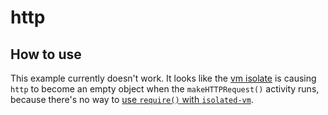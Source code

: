 # http

## How to use

This example currently doesn't work. It looks like the [vm isolate](https://www.npmjs.com/package/isolated-vm) is causing `http` to become an empty object when the `makeHTTPRequest()` activity runs, because there's no way to [use `require()` with `isolated-vm`](https://github.com/laverdet/isolated-vm/issues/121).